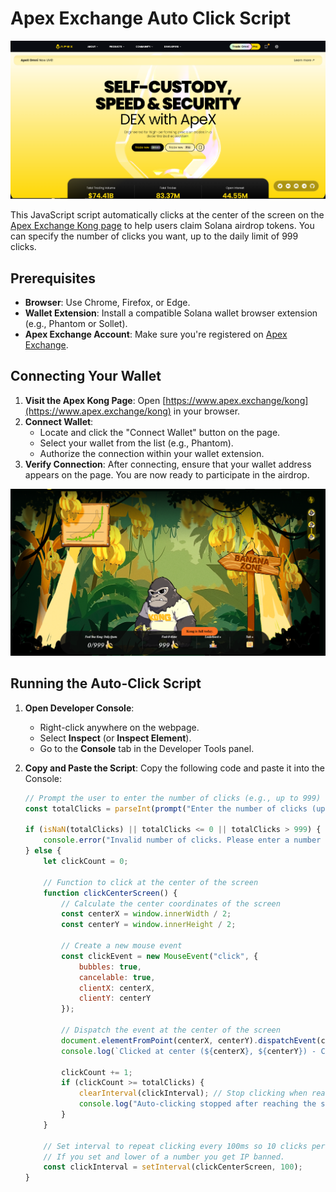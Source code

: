 # Apex Exchange Auto Click Script

![Apex Exchange](https://github.com/MotoAcidic/kong-auto-clicker/blob/main/images/Apex.PNG)

This JavaScript script automatically clicks at the center of the screen on the [Apex Exchange Kong page](https://omni.apex.exchange/referral?code=XVVZLRH6) to help users claim Solana airdrop tokens. You can specify the number of clicks you want, up to the daily limit of 999 clicks.

## Prerequisites

- **Browser**: Use Chrome, Firefox, or Edge.
- **Wallet Extension**: Install a compatible Solana wallet browser extension (e.g., Phantom or Sollet).
- **Apex Exchange Account**: Make sure you're registered on [Apex Exchange](https://omni.apex.exchange/referral?code=XVVZLRH6).

## Connecting Your Wallet

1. **Visit the Apex Kong Page**: Open [https://www.apex.exchange/kong](https://www.apex.exchange/kong) in your browser.
2. **Connect Wallet**:
   - Locate and click the "Connect Wallet" button on the page.
   - Select your wallet from the list (e.g., Phantom).
   - Authorize the connection within your wallet extension.
3. **Verify Connection**: After connecting, ensure that your wallet address appears on the page. You are now ready to participate in the airdrop.

![Kong Page](https://github.com/MotoAcidic/kong-auto-clicker/blob/main/images/kong.PNG)

## Running the Auto-Click Script

1. **Open Developer Console**:
   - Right-click anywhere on the webpage.
   - Select **Inspect** (or **Inspect Element**).
   - Go to the **Console** tab in the Developer Tools panel.

2. **Copy and Paste the Script**: Copy the following code and paste it into the Console:

   ```javascript
   // Prompt the user to enter the number of clicks (e.g., up to 999)
   const totalClicks = parseInt(prompt("Enter the number of clicks (up to 999): "), 10);

   if (isNaN(totalClicks) || totalClicks <= 0 || totalClicks > 999) {
       console.error("Invalid number of clicks. Please enter a number between 1 and 999.");
   } else {
       let clickCount = 0;

       // Function to click at the center of the screen
       function clickCenterScreen() {
           // Calculate the center coordinates of the screen
           const centerX = window.innerWidth / 2;
           const centerY = window.innerHeight / 2;

           // Create a new mouse event
           const clickEvent = new MouseEvent("click", {
               bubbles: true,
               cancelable: true,
               clientX: centerX,
               clientY: centerY
           });

           // Dispatch the event at the center of the screen
           document.elementFromPoint(centerX, centerY).dispatchEvent(clickEvent);
           console.log(`Clicked at center (${centerX}, ${centerY}) - Click #${clickCount + 1}`);

           clickCount += 1;
           if (clickCount >= totalClicks) {
               clearInterval(clickInterval); // Stop clicking when reaching the specified number
               console.log("Auto-clicking stopped after reaching the specified count.");
           }
       }

       // Set interval to repeat clicking every 100ms so 10 clicks per second
       // If you set and lower of a number you get IP banned.
       const clickInterval = setInterval(clickCenterScreen, 100);
   }
